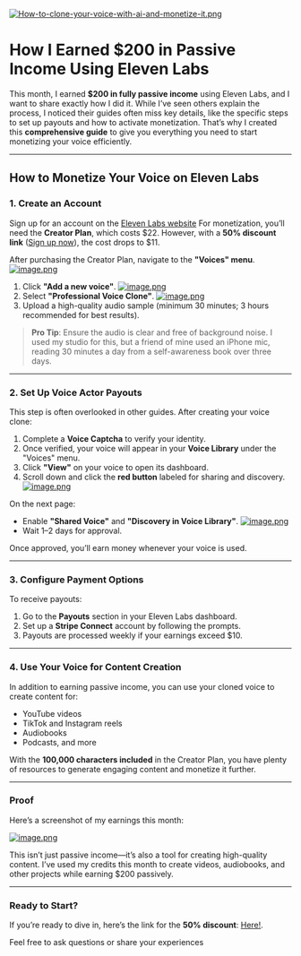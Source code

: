 [![How-to-clone-your-voice-with-ai-and-monetize-it.png](https://i.postimg.cc/prtNNQrR/How-to-clone-your-voice-with-ai-and-monetize-it.png)](https://try.elevenlabs.io/3rajzr8mfck9)

# How I Earned $200 in Passive Income Using Eleven Labs  

This month, I earned **$200 in fully passive income** using Eleven Labs, and I want to share exactly how I did it. While I’ve seen others explain the process, I noticed their guides often miss key details, like the specific steps to set up payouts and how to activate monetization. That’s why I created this **comprehensive guide** to give you everything you need to start monetizing your voice efficiently.  

---

## How to Monetize Your Voice on Eleven Labs  

### 1. Create an Account  
Sign up for an account on the [Eleven Labs website](https://try.elevenlabs.io/3rajzr8mfck9) For monetization, you’ll need the **Creator Plan**, which costs $22. However, with a **50% discount link** ([Sign up now](https://try.elevenlabs.io/3rajzr8mfck9)), the cost drops to $11.  

After purchasing the Creator Plan, navigate to the **"Voices" menu**.  
[![image.png](https://i.postimg.cc/pLK2pTN0/image.png)](https://postimg.cc/mP2xnTgM)
1. Click **"Add a new voice"**.
[![image.png](https://i.postimg.cc/pLK2pTN0/image.png)](https://postimg.cc/mP2xnTgM)
2. Select **"Professional Voice Clone"**.
[![image.png](https://i.postimg.cc/y65Bj9sQ/image.png)](https://postimg.cc/NL1WfKym)
4. Upload a high-quality audio sample (minimum 30 minutes; 3 hours recommended for best results).  

> **Pro Tip**: Ensure the audio is clear and free of background noise. I used my studio for this, but a friend of mine used an iPhone mic, reading 30 minutes a day from a self-awareness book over three days.  

---

### 2. Set Up Voice Actor Payouts  
This step is often overlooked in other guides. After creating your voice clone:  

1. Complete a **Voice Captcha** to verify your identity.  
2. Once verified, your voice will appear in your **Voice Library** under the "Voices" menu.  
3. Click **"View"** on your voice to open its dashboard.  
4. Scroll down and click the **red button** labeled for sharing and discovery.
 [![image.png](https://i.postimg.cc/50D4XFtR/image.png)](https://postimg.cc/MMb24HV7)
  

On the next page:  
- Enable **"Shared Voice"** and **"Discovery in Voice Library"**.
[![image.png](https://i.postimg.cc/t49XnbXp/image.png)](https://postimg.cc/dLSMgzkx)
- Wait 1–2 days for approval.  

Once approved, you’ll earn money whenever your voice is used.  

---

### 3. Configure Payment Options  
To receive payouts:  

1. Go to the **Payouts** section in your Eleven Labs dashboard.  
2. Set up a **Stripe Connect** account by following the prompts.  
3. Payouts are processed weekly if your earnings exceed $10.  

---

### 4. Use Your Voice for Content Creation  
In addition to earning passive income, you can use your cloned voice to create content for:  
- YouTube videos  
- TikTok and Instagram reels  
- Audiobooks  
- Podcasts, and more  

With the **100,000 characters included** in the Creator Plan, you have plenty of resources to generate engaging content and monetize it further.  

---

### Proof  
Here’s a screenshot of my earnings this month:  

[![image.png](https://i.postimg.cc/zvphmj7g/image.png)](https://postimg.cc/GT8tGvZL)

This isn’t just passive income—it’s also a tool for creating high-quality content. I’ve used my credits this month to create videos, audiobooks, and other projects while earning $200 passively.  

---

### Ready to Start?  
If you’re ready to dive in, here’s the link for the **50% discount**: [Here!](https://try.elevenlabs.io/3rajzr8mfck9).  

Feel free to ask questions or share your experiences  
